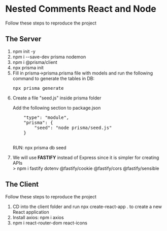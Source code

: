 <h1>Nested Comments React and Node</h1>
<p>Follow these steps to reproduce the project</p>
<h2>The Server</h2>
<ol>
    <li>npm init -y</li>
    <li>npm i --save-dev prisma nodemon</li>
    <li>npm i @prisma/client</li>
    <li>npx prisma init</li>
    <li>Fill in prisma->prisma.prisma file with models and run the following command to generate the tables in DB: <br>
        <pre>npx prisma generate</pre>
    </li>
    <li>
    <p>Create a file "seed.js" inside prisma folder</p>
    <p>Add the following section to package.json</p>
    <pre>
    "type": "module",
    "prisma": {
        "seed": "node prisma/seed.js"
    }
    </pre>
    <p>RUN: npx prisma db seed</p>
    </li>
    <li>We will use<b> FASTIFY</b>  instead of Express since it is simpler for creating APIs <br/>
    > npm i fastify dotenv @fastify/cookie @fastify/cors @fastify/sensible
    </li>
</ol>
<h2>The Client</h2>
<p>Follow these steps to reproduce the project</p>
<ol>
<li>CD into the client folder and run npx create-react-app . to create a new React application</li>
<li>Install axios: npm i axios</li>
<li>npm i react-router-dom react-icons</li>
</ol>